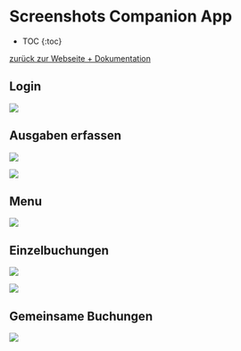# Screenshots Companion App

* TOC {:toc}

[zurück zur Webseite + Dokumentation](https://SebastianRzk.github.io/BudgetButlerWeb/)

## Login

![](img/screenshots_mobile/login.png)


## Ausgaben erfassen

![](img/screenshots_mobile/erfassen.png)

![](img/screenshots_mobile/erfassen_desktop.png)


## Menu

![](img/screenshots_mobile/menu.png)


## Einzelbuchungen

![](img/screenshots_mobile/einzel.png)

![](img/screenshots_mobile/einzel_desktop.png)



## Gemeinsame Buchungen

![](img/screenshots_mobile/gemeinsam.png)


